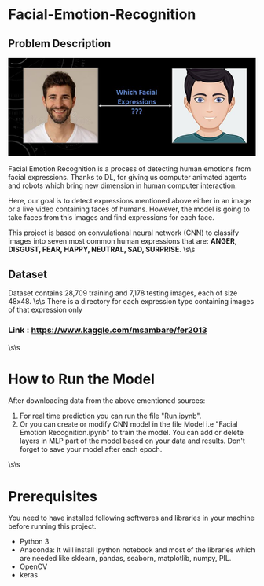# Facial-Emotion-Recognition

## Problem Description
![alt text]( https://github.com/coolamit1232/Facial-Emotion-Recognition/blob/master/Output/Readme.JPG "Problem Description")

Facial Emotion Recognition is a process of detecting human emotions from facial expressions.
Thanks to DL, for giving us computer animated agents and robots which bring new dimension in human computer interaction.

Here, our goal is to detect expressions mentioned above either in an image or a live video containing faces of humans. However, the model is going to take faces from this images and find expressions for each face.
 
This project is based on convulational neural network (CNN) to classify images into seven most common human expressions that are: **ANGER, DISGUST, FEAR, HAPPY, NEUTRAL, SAD, SURPRISE**.
\s\s

## Dataset
Dataset contains 28,709 training and 7,178 testing images, each of size 48x48. \s\s
There is a directory for each expression type containing images of that expression only

### Link : https://www.kaggle.com/msambare/fer2013

\s\s
# How to Run the Model

After downloading data from the above ementioned sources: 
 1. For real time prediction you can run the file "Run.ipynb".
 2. Or you can create or modify CNN model in the file Model i.e "Facial Emotion Recognition.ipynb" to train the model. You can add or delete layers in MLP part of the model based on your data and results. Don't forget to save your model after each epoch.

\s\s
# Prerequisites
You need to have installed following softwares and libraries in your machine before running this project.

+ Python 3
+ Anaconda: It will install ipython notebook and most of the libraries which are needed like sklearn, pandas, seaborn, matplotlib, numpy, PIL.
+ OpenCV
+ keras

